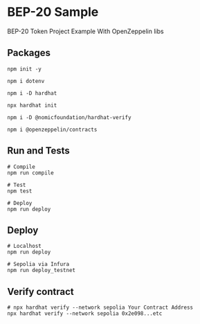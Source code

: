 # BEP-20 Sample
BEP-20 Token Project Example With OpenZeppelin libs

## Packages
```shell
npm init -y 

npm i dotenv  

npm i -D hardhat

npx hardhat init

npm i -D @nomicfoundation/hardhat-verify 

npm i @openzeppelin/contracts 
```

## Run and Tests

```shell
# Compile
npm run compile 

# Test 
npm test

# Deploy 
npm run deploy 
```

## Deploy

```shell
# Localhost
npm run deploy

# Sepolia via Infura
npm run deploy_testnet   
```

## Verify contract

```shell
# npx hardhat verify --network sepolia Your Contract Address 
npx hardhat verify --network sepolia 0x2e098...etc
```